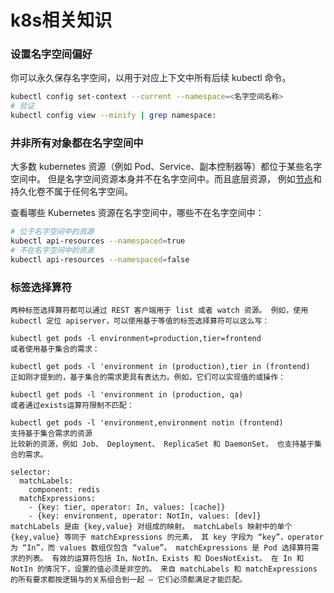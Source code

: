 # k8s相关知识

### 设置名字空间偏好

你可以永久保存名字空间，以用于对应上下文中所有后续 kubectl 命令。

```bash
kubectl config set-context --current --namespace=<名字空间名称>
# 验证
kubectl config view --minify | grep namespace:
```

### 并非所有对象都在名字空间中

大多数 kubernetes 资源（例如 Pod、Service、副本控制器等）都位于某些名字空间中。 但是名字空间资源本身并不在名字空间中。而且底层资源， 例如[节点](https://www.bookstack.cn/read/kubernetes-1.25-zh/e9abdda192abb168.md)和持久化卷不属于任何名字空间。

查看哪些 Kubernetes 资源在名字空间中，哪些不在名字空间中：

```bash
# 位于名字空间中的资源
kubectl api-resources --namespaced=true
# 不在名字空间中的资源
kubectl api-resources --namespaced=false
```

### 标签选择算符

```
两种标签选择算符都可以通过 REST 客户端用于 list 或者 watch 资源。 例如，使用 kubectl 定位 apiserver，可以使用基于等值的标签选择算符可以这么写：

kubectl get pods -l environment=production,tier=frontend
或者使用基于集合的需求：

kubectl get pods -l 'environment in (production),tier in (frontend)
正如刚才提到的，基于集合的需求更具有表达力。例如，它们可以实现值的或操作：

kubectl get pods -l 'environment in (production, qa)
或者通过exists运算符限制不匹配：

kubectl get pods -l 'environment,environment notin (frontend)
支持基于集合需求的资源
比较新的资源，例如 Job、 Deployment、 ReplicaSet 和 DaemonSet， 也支持基于集合的需求。

selector:
  matchLabels:
    component: redis
  matchExpressions:
    - {key: tier, operator: In, values: [cache]}
    - {key: environment, operator: NotIn, values: [dev]}
matchLabels 是由 {key,value} 对组成的映射。 matchLabels 映射中的单个 {key,value} 等同于 matchExpressions 的元素， 其 key 字段为 “key”，operator 为 “In”，而 values 数组仅包含 “value”。 matchExpressions 是 Pod 选择算符需求的列表。 有效的运算符包括 In、NotIn、Exists 和 DoesNotExist。 在 In 和 NotIn 的情况下，设置的值必须是非空的。 来自 matchLabels 和 matchExpressions 的所有要求都按逻辑与的关系组合到一起 — 它们必须都满足才能匹配。
```

